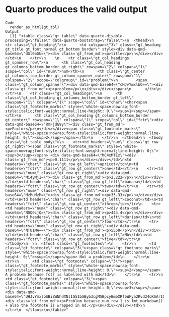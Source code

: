 # Quarto produces the valid output

    Code
      render_as_html(gt_tbl)
    Output
      [1] "<table class=\"gt_table\" data-quarto-disable-processing=\"false\" data-quarto-bootstrap=\"false\">\n  <thead>\n    <tr class=\"gt_heading\">\n      <td colspan=\"3\" class=\"gt_heading gt_title gt_font_normal gt_bottom_border\" style><div data-qmd-base64=\"dGl0bGU=\"><div class='gt_from_md'><p>title</p>\n</div></div></td>\n    </tr>\n    \n    <tr class=\"gt_col_headings gt_spanner_row\">\n      <th class=\"gt_col_heading gt_columns_bottom_border gt_right\" rowspan=\"2\" colspan=\"1\" scope=\"col\" id=\"num\">num</th>\n      <th class=\"gt_center gt_columns_top_border gt_column_spanner_outer\" rowspan=\"1\" colspan=\"2\" scope=\"colgroup\" id=\"problem\">\n        <span class=\"gt_column_spanner\"><div data-qmd-base64=\"cHJvYmxlbQ==\"><div class='gt_from_md'><p>problem</p>\n</div></div></span>\n      </th>\n    </tr>\n    <tr class=\"gt_col_headings\">\n      <th class=\"gt_col_heading gt_columns_bottom_border gt_left\" rowspan=\"1\" colspan=\"1\" scope=\"col\" id=\"char\">char<span class=\"gt_footnote_marks\" style=\"white-space:nowrap;font-style:italic;font-weight:normal;line-height: 0;\"><sup>1</sup></span></th>\n      <th class=\"gt_col_heading gt_columns_bottom_border gt_center\" rowspan=\"1\" colspan=\"1\" scope=\"col\" id=\"fctr\"><div data-qmd-base64=\"RmFjdG9y\"><div class='gt_from_md'><p>Factor</p>\n</div></div><span class=\"gt_footnote_marks\" style=\"white-space:nowrap;font-style:italic;font-weight:normal;line-height: 0;\"><sup>2</sup></span></th>\n    </tr>\n  </thead>\n  <tbody class=\"gt_table_body\">\n    <tr><td headers=\"num\" class=\"gt_row gt_right\"><span class=\"gt_footnote_marks\" style=\"white-space:nowrap;font-style:italic;font-weight:normal;line-height: 0;\"><sup>3</sup></span> <div data-qmd-base64=\"MC4xMTEx\"><div class='gt_from_md'><p>0.1111</p>\n</div></div></td>\n<td headers=\"char\" class=\"gt_row gt_left\">apricot</td>\n<td headers=\"fctr\" class=\"gt_row gt_center\">one</td></tr>\n    <tr><td headers=\"num\" class=\"gt_row gt_right\"><div data-qmd-base64=\"Mi4yMjI=\"><div class='gt_from_md'><p>2.222</p>\n</div></div></td>\n<td headers=\"char\" class=\"gt_row gt_left\">banana</td>\n<td headers=\"fctr\" class=\"gt_row gt_center\">two</td></tr>\n    <tr><td headers=\"num\" class=\"gt_row gt_right\"><div data-qmd-base64=\"MzMuMzM=\"><div class='gt_from_md'><p>33.33</p>\n</div></div></td>\n<td headers=\"char\" class=\"gt_row gt_left\">coconut</td>\n<td headers=\"fctr\" class=\"gt_row gt_center\">three</td></tr>\n    <tr><td headers=\"num\" class=\"gt_row gt_right\"><div data-qmd-base64=\"NDQ0LjQ=\"><div class='gt_from_md'><p>444.4</p>\n</div></div></td>\n<td headers=\"char\" class=\"gt_row gt_left\">durian</td>\n<td headers=\"fctr\" class=\"gt_row gt_center\">four</td></tr>\n    <tr><td headers=\"num\" class=\"gt_row gt_right\"><div data-qmd-base64=\"NTU1MA==\"><div class='gt_from_md'><p>5550</p>\n</div></div></td>\n<td headers=\"char\" class=\"gt_row gt_left\">NA</td>\n<td headers=\"fctr\" class=\"gt_row gt_center\">five</td></tr>\n  </tbody>\n  \n  <tfoot class=\"gt_footnotes\">\n    <tr>\n      <td class=\"gt_footnote\" colspan=\"3\"><span class=\"gt_footnote_marks\" style=\"white-space:nowrap;font-style:italic;font-weight:normal;line-height: 0;\"><sup>1</sup></span> Not a problem</td>\n    </tr>\n    <tr>\n      <td class=\"gt_footnote\" colspan=\"3\"><span class=\"gt_footnote_marks\" style=\"white-space:nowrap;font-style:italic;font-weight:normal;line-height: 0;\"><sup>2</sup></span> A problem because fctr is labelled with md</td>\n    </tr>\n    <tr>\n      <td class=\"gt_footnote\" colspan=\"3\"><span class=\"gt_footnote_marks\" style=\"white-space:nowrap;font-style:italic;font-weight:normal;line-height: 0;\"><sup>3</sup></span> <div data-qmd-base64=\"UHJvYmxlbSBiZWNhdXNlIG51bSByb3cgMSBpcyBmbXRfbWFya2Rvd24oKSArIGFsc28gdGhlIGZvb3Rub3RlIGlzIHdyYXBwZWQgaW4gbWQu\"><div class='gt_from_md'><p>Problem because num row 1 is fmt_markdown() + also the footnote is wrapped in md.</p>\n</div></div></td>\n    </tr>\n  </tfoot>\n</table>"

